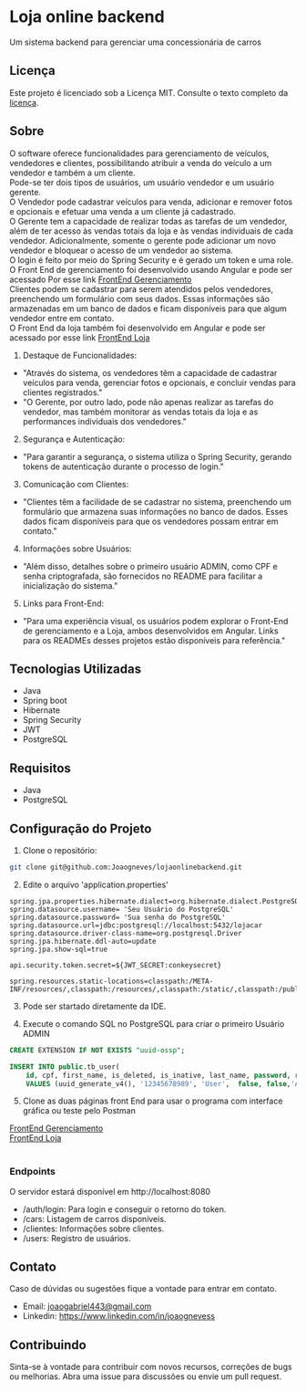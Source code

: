 ﻿# Loja online backend

Um sistema backend para gerenciar uma concessionária de carros

## Licença

Este projeto é licenciado sob a Licença MIT. Consulte o texto completo da [licença](https://github.com/Joaogneves/lojaonlinebackend/blob/main/LICENSE.MD).


## Sobre

O software oferece funcionalidades para gerenciamento de veículos, vendedores e clientes, possibilitando atribuir a venda do veículo a um vendedor e também a um cliente. </br>
Pode-se ter dois tipos de usuários, um usuário vendedor e um usuário gerente.</br>
O Vendedor pode cadastrar veículos para venda, adicionar e remover fotos e opcionais e efetuar uma venda a um cliente já cadastrado.</br>
O Gerente tem a capacidade de realizar todas as tarefas de um vendedor, além de ter acesso às vendas totais da loja e às vendas individuais de cada vendedor. Adicionalmente, somente o gerente pode adicionar um novo vendedor e bloquear o acesso de um vendedor ao sistema.</br>
O login é feito por meio do Spring Security e é gerado um token e uma role.</br>
O Front End de gerenciamento foi desenvolvido usando Angular e pode ser acessado Por esse link [FrontEnd Gerenciamento](https://github.com/Joaogneves/lojaonline-vendedor/blob/main/README.md)</br>
Clientes podem se cadastrar para serem atendidos pelos vendedores, preenchendo um formulário com seus dados. Essas informações são armazenadas em um banco de dados e ficam disponíveis para que algum vendedor entre em contato.</br>
O Front End da loja também foi desenvolvido em Angular e pode ser acessado por esse link [FrontEnd Loja](https://github.com/Joaogneves/lojaonlinefrontend/blob/main/README.md)</br>

1. Destaque de Funcionalidades:

- "Através do sistema, os vendedores têm a capacidade de cadastrar veículos para venda, gerenciar fotos e opcionais, e concluir vendas para clientes registrados."
- "O Gerente, por outro lado, pode não apenas realizar as tarefas do vendedor, mas também monitorar as vendas totais da loja e as performances individuais dos vendedores."
2. Segurança e Autenticação:

- "Para garantir a segurança, o sistema utiliza o Spring Security, gerando tokens de autenticação durante o processo de login."
3. Comunicação com Clientes:

- "Clientes têm a facilidade de se cadastrar no sistema, preenchendo um formulário que armazena suas informações no banco de dados. Esses dados ficam disponíveis para que os vendedores possam entrar em contato."
4. Informações sobre Usuários:

- "Além disso, detalhes sobre o primeiro usuário ADMIN, como CPF e senha criptografada, são fornecidos no README para facilitar a inicialização do sistema."
5. Links para Front-End:

- "Para uma experiência visual, os usuários podem explorar o Front-End de gerenciamento e a Loja, ambos desenvolvidos em Angular. Links para os READMEs desses projetos estão disponíveis para referência."

## Tecnologias Utilizadas

- Java
- Spring boot
- Hibernate
- Spring Security
- JWT
- PostgreSQL

## Requisitos

- Java
- PostgreSQL

## Configuração do Projeto

1. Clone o repositório:

```bash
git clone git@github.com:Joaogneves/lojaonlinebackend.git
 ```

2. Edite o arquivo 'application.properties'


```properties
spring.jpa.properties.hibernate.dialect=org.hibernate.dialect.PostgreSQLDialect
spring.datasource.username= 'Seu Usuário do PostgreSQL'
spring.datasource.password= 'Sua senha do PostgreSQL'
spring.datasource.url=jdbc:postgresql://localhost:5432/lojacar
spring.datasource.driver-class-name=org.postgresql.Driver
spring.jpa.hibernate.ddl-auto=update
spring.jpa.show-sql=true

api.security.token.secret=${JWT_SECRET:conkeysecret}

spring.resources.static-locations=classpath:/META-INF/resources/,classpath:/resources/,classpath:/static/,classpath:/public/,file:src/downloads/

```
3. Pode ser startado diretamente da IDE.

4. Execute o comando SQL no PostgreSQL para criar o primeiro Usuário ADMIN

```SQL
CREATE EXTENSION IF NOT EXISTS "uuid-ossp";

INSERT INTO public.tb_user(
	id, cpf, first_name, is_deleted, is_inative, last_name, password, role)
	VALUES (uuid_generate_v4(), '12345678989', 'User',  false, false,'Admin', '$2a$10$Jfhp2wBrYXrQZnpjmzOG6u4mZplsu3XI2xv0d/1lWdAUd2By9XYZq' , 'ADMIN');
```

5. Clone as duas páginas front End para usar o programa com interface gráfica ou teste pelo Postman

[FrontEnd Gerenciamento](https://github.com/Joaogneves/lojaonline-vendedor/blob/main/README.md)</br>
[FrontEnd Loja](https://github.com/Joaogneves/lojaonlinefrontend/blob/main/README.md)</br>
</br>

### Endpoints

O servidor estará disponível em http://localhost:8080
- /auth/login: Para login e conseguir o retorno do token.
- /cars: Listagem de carros disponíveis.
- /clientes: Informações sobre clientes.
- /users: Registro de usuários.

## Contato

Caso de dúvidas ou sugestões fique a vontade para entrar em contato.
- Email: joaogabriel443@gmail.com
- Linkedin: https://www.linkedin.com/in/joaognevess

## Contribuindo
Sinta-se à vontade para contribuir com novos recursos, correções de bugs ou melhorias. Abra uma issue para discussões ou envie um pull request.
